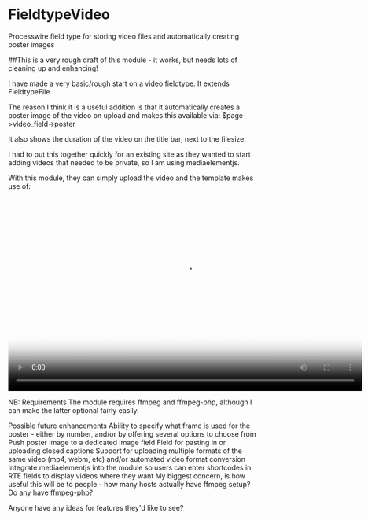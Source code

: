 FieldtypeVideo
==============

Processwire field type for storing video files and automatically creating poster images

##This is a very rough draft of this module - it works, but needs lots of cleaning up and enhancing!

I have made a very basic/rough start on a video fieldtype. It extends FieldtypeFile.

The reason I think it is a useful addition is that it automatically creates a poster image of the video on upload and makes this available via:
$page->video_field->poster

It also shows the duration of the video on the title bar, next to the filesize.

I had to put this together quickly for an existing site as they wanted to start adding videos that needed to be private, so I am using mediaelementjs.

With this module, they can simply upload the video and the template makes use of:
<video src="{$page->video_field->url}" poster="{$page->video_field->poster}" width="720" height="408" ></video>

NB: Requirements
The module requires ffmpeg and ffmpeg-php, although I can make the latter optional fairly easily.


Possible future enhancements
Ability to specify what frame is used for the poster - either by number, and/or by offering several options to choose from
Push poster image to a dedicated image field
Field for pasting in or uploading closed captions
Support for uploading multiple formats of the same video (mp4, webm, etc) and/or automated video format conversion
Integrate mediaelementjs into the module so users can enter shortcodes in RTE fields to display videos where they want
My biggest concern, is how useful this will be to people - how many hosts actually have ffmpeg setup? Do any have ffmpeg-php?

Anyone have any ideas for features they'd like to see?
